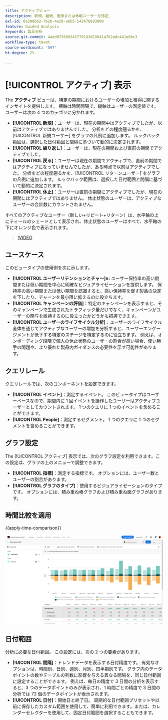 ```yaml
---
title: アクティブビュー
description: 新規、継続、復帰または休眠ユーザーを特定.
exl-id: 0a300bb2-7620-4e29-a6b5-542476893009
feature: Guided Analysis
keywords: 製品分析
source-git-commit: 4aed07568d345770183d18041a762adc441e6bc3
workflow-type: tm+mt
source-wordcount: '597'
ht-degree: 2%

---
```


# [!UICONTROL アクティブ] 表示

The **アクティブ** ビューは、特定の期間におけるユーザーの増加と獲得に関するインサイトを提供します。 横軸は時間間隔で、縦軸はユーザーの測定値です。 ユーザーは次の 4 つのカテゴリに分かれます。

* **[!UICONTROL 新規]**：ユーザーは、現在の期間中はアクティブでしたが、以前はアクティブではありませんでした。 分析をどの程度遡るかを、[!UICONTROL 新規ユーザー]`をグラフの凡例に追加します。 ルックバック範囲は、選択した日付範囲と間隔に基づいて動的に決定されます。
* **[!UICONTROL 繰り返し]**：ユーザーは、現在の期間および直前の期間でアクティブでした。
* **[!UICONTROL 戻る]**：ユーザーは現在の期間でアクティブで、直前の期間ではアクティブになっていませんでしたが、ある時点で以前はアクティブでした。 分析をどの程度遡るかを、[!UICONTROL リターンユーザー]`をグラフの凡例に追加します。 ルックバック範囲は、選択した日付範囲と間隔に基づいて動的に決定されます。
* **[!UICONTROL 休止]**：ユーザーは直前の期間にアクティブでしたが、現在の期間にはアクティブではありません。 休止状態のユーザーは、アクティブなユーザーの合計数にカウントされません。

すべてのアクティブなユーザー（新しい+リピート+リターン）は、水平軸の上にティールのシェードとして表示され、休止状態のユーザーはすべて、水平軸の下にオレンジ色で表示されます。

>[!VIDEO](https://video.tv.adobe.com/v/3421667/?learn=on)

## ユースケース

このビュータイプの使用例を次に示します。

* **[!UICONTROL ユーザーリテンションとチャー]n:** ユーザー保持率の高い期間または低い期間を中心に明確なビジュアライゼーションを提供します。 保持率の高い期間または低い期間を認識すると、高い保持率を促す製品の決定を下したり、チャーンを最小限に抑えるのに役立ちます。
* **[!UICONTROL キャンペーンの評価]**：特定のキャンペーンを表示すると、そのキャンペーンで生成されたトラフィック量だけでなく、キャンペーンがユーザーの関与を維持するのに役立ったかどうかも把握できます。
* **[!UICONTROL ユーザーのライフサイクル分析]**：ユーザーのライフサイクル全体を通じてアクティブなユーザーの増加を分析すると、ユーザーエンゲージメントが低下する特定のステージを特定するのに役立ちます。 例えば、オンボーディング段階で個人の休止状態のユーザーの割合が高い場合、使い勝手の問題や、より優れた製品内ガイダンスの必要性を示す可能性があります。

## クエリレール

クエリレールでは、次のコンポーネントを設定できます。

* **[!UICONTROL イベント]**：測定するイベント。 このビュータイプはユーザーベースなので、期間内に 1 回イベントを操作したユーザーはアクティブユーザーとしてカウントされます。 1 つのクエリに 1 つのイベントを含めることができます。
* **[!UICONTROL People]**：測定するセグメント。 1 つのクエリに 1 つのセグメントを含めることができます。

## グラフ設定

The [!UICONTROL アクティブ] 表示では、次のグラフ設定を利用できます。この設定は、グラフの上のメニューで調整できます。

* **[!UICONTROL 指標]**：測定する指標です。 オプションには、ユーザー数とユーザーの割合があります。
* **[!UICONTROL グラフのタイプ]**：使用するビジュアライゼーションのタイプです。 オプションには、積み重ね棒グラフおよび積み重ね面グラフがあります。

## 時間比較を適用

{{apply-time-comparison}}

![アクティブ時間の比較](../assets/active-compare.png)

## 日付範囲

分析に必要な日付範囲。 この設定には、次の 2 つの要素があります。

* **[!UICONTROL 間隔]**：トレンドデータを表示する日付精度です。 有効なオプションは、時間別、日別、週別、月別、四半期別です。 グラフ内のデータポイントの数やテーブルの列数に影響を与える異なる間隔を、同じ日付範囲に設定することができます。 例えば、毎日の精度で 3 日間の分析を表示すると、3 つのデータポイントのみが表示され、1 時間ごとの精度で 3 日間の分析では 72 個のデータポイントが表示されます。
* **[!UICONTROL 日付]**：開始日と終了日。 周期的な日付範囲プリセットや以前に保存したカスタム範囲を使用して、簡単に利用できます。または、カレンダーセレクターを使用して、固定日付範囲を選択することもできます。
